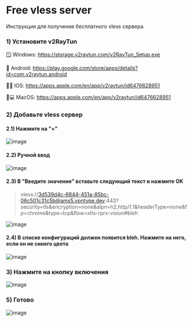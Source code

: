 # Free vless server
Инструкция для получения бесплатного vless сервера

### 1) Установите v2RayTun

🪟 Windows: https://storage.v2raytun.com/v2RayTun_Setup.exe

🤖 Android: https://play.google.com/store/apps/details?id=com.v2raytun.android

🍎📱 IOS: https://apps.apple.com/en/app/v2raytun/id6476628951

🍎💻 MacOS: https://apps.apple.com/en/app/v2raytun/id6476628951

### 2) Добавьте vless сервер

#### 2.1) Нажмите на "+"

![image](https://github.com/user-attachments/assets/6077a540-63fe-44af-bc1d-ea3799e32b95)

#### 2.2) Ручной ввод

![image](https://github.com/user-attachments/assets/e16d2495-4f6f-4859-a42f-9bbaa4c3f523)

#### 2.3) В "Введите значение" вставьте следующий текст и нажмите ОК

> vless://3d539d4c-6844-451a-85bc-06c501c31c5b@ams5.vpntype.dev:443?security=tls&encryption=none&alpn=h2,http/1.1&headerType=none&fp=chrome&type=tcp&flow=xtls-rprx-vision#bleh

![image](https://github.com/user-attachments/assets/b9ecdaa4-c894-4ff4-929e-4433ed0391cc)

#### 2.4) В списке конфигураций должен появится bleh. Нажмите на него, если он не синего цвета

![image](https://github.com/user-attachments/assets/5197b24b-062a-4918-bc65-2d369645e68d)


### 3) Нажмите на кнопку включения

![image](https://github.com/user-attachments/assets/bd5a6ad3-a549-4529-a0f2-28bfb8f56ab0)

### 5) Готово

![image](https://github.com/user-attachments/assets/a891671a-8b33-42ab-9a8a-2ecf0835e3f4)
